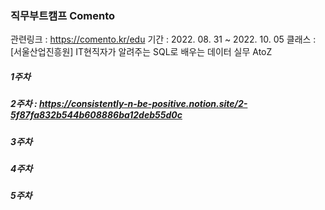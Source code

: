 ### 직무부트캠프 Comento
관련링크 : https://comento.kr/edu
기간 : 2022. 08. 31 ~ 2022. 10. 05
클래스 : [서울산업진흥원] IT현직자가 알려주는 SQL로 배우는 데이터 실무 AtoZ


##### 1주차
##### 2주차 : https://consistently-n-be-positive.notion.site/2-5f87fa832b544b608886ba12deb55d0c
##### 3주차
##### 4주차
##### 5주차
